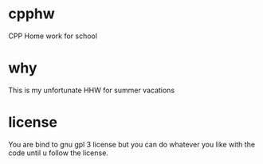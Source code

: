 # cpphw
CPP Home work for school

# why

This is my unfortunate HHW for summer vacations

# license

You are bind to gnu gpl 3 license
but you can do whatever you like with the code until u follow the license.
